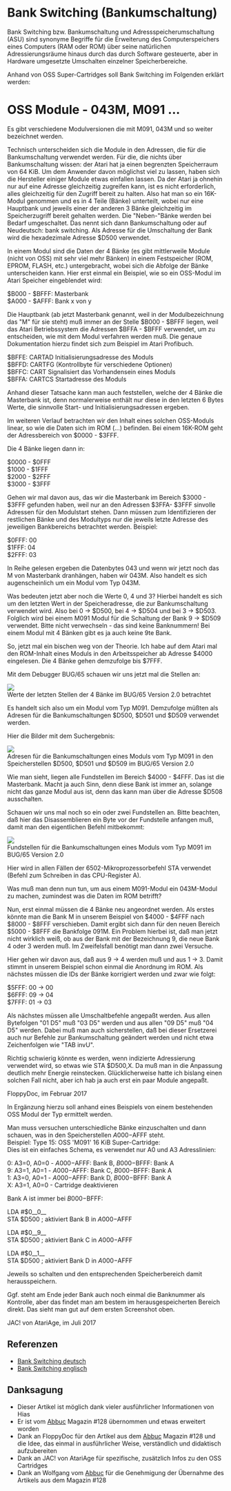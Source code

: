 # Bank Switching (Bankumschaltung)  
Bank Switching bzw. Bankumschaltung und Adressspeicherumschaltung (ASU) sind synonyme Begriffe für die Erweiterung des Computerspeichers eines Computers (RAM oder ROM) über seine natürlichen Adressierungsräume hinaus durch das durch Software gesteuerte, aber in Hardware umgesetzte Umschalten einzelner Speicherbereiche.  
  
Anhand von OSS Super-Cartridges soll Bank Switching im Folgenden erklärt werden:  
  
OSS Module - 043M, M091 ...  
===========================  
  
Es gibt verschiedene Modulversionen die mit M091, 043M und so weiter bezeichnet werden.  
  
Technisch unterscheiden sich die Module in den Adressen, die für die Bankumschaltung verwendet werden. Für die, die nichts über Bankumschaltung wissen: der Atari hat ja einen begrenzten Speicherraum von 64 KiB. Um dem Anwender davon möglichst viel zu lassen, haben sich die Hersteller einiger Module etwas einfallen lassen. Da der Atari ja ohnehin nur auf eine Adresse gleichzeitig zugreifen kann, ist es nicht erforderlich, alles gleichzeitig für den Zugriff bereit zu halten. Also hat man so ein 16K-Modul genommen und es in 4 Teile (Bänke) unterteilt, wobei nur eine Hauptbank und jeweils einer der anderen 3 Bänke gleichzeitig im Speicherzugriff bereit gehalten werden. Die "Neben-"Bänke werden bei Bedarf umgeschaltet. Das nennt sich dann Bankumschaltung oder auf Neudeutsch: bank switching. Als Adresse für die Umschaltung der Bank wird die hexadezimale Adresse $D500 verwendet.  
  
In einem Modul sind die Daten der 4 Bänke (es gibt mittlerweile Module (nicht von OSS) mit sehr viel mehr Bänken) in einem Festspeicher (ROM, EPROM, FLASH, etc.) untergebracht, wobei sich die Abfolge der Bänke unterscheiden kann. Hier erst einmal ein Beispiel, wie so ein OSS-Modul im Atari Speicher eingeblendet wird:  
  
$B000 - $BFFF: Masterbank  
$A000 - $AFFF: Bank x von y  
  
Die Hauptbank (ab jetzt Masterbank genannt, weil in der Modulbezeichnung das "M" für sie steht) muß immer an der Stelle $B000 - $BFFF liegen, weil das Atari Betriebssystem die Adressen $BFFA - $BFFF verwendet, um zu entscheiden, wie mit dem Modul verfahren werden muß. Die genaue Dokumentation hierzu findet sich zum Beispiel im Atari Profibuch.  
  
$BFFE: CARTAD Initialisierungsadresse des Moduls  
$BFFD: CARTFG (Kontrollbyte für verschiedene Optionen)  
$BFFC: CART   Signalisiert das Vorhandensein eines Moduls  
$BFFA: CARTCS Startadresse des Moduls  
  
Anhand dieser Tatsache kann man auch feststellen, welche der 4 Bänke die Masterbank ist, denn normalerweise enthält nur diese in den letzten 6 Bytes Werte, die sinnvolle Start- und Initialisierungsadressen ergeben.  
  
Im weiteren Verlauf betrachten wir den Inhalt eines solchen OSS-Moduls linear, so wie die Daten sich im ROM (...) befinden. Bei einem 16K-ROM geht der Adressbereich von $0000 - $3FFF.  
  
Die 4 Bänke liegen dann in:  
  
$0000 - $0FFF  
$1000 - $1FFF  
$2000 - $2FFF  
$3000 - $3FFF  
  
Gehen wir mal davon aus, das wir die Masterbank im Bereich $3000 - $3FFF gefunden haben, weil nur an den Adressen $3FFA- $3FFF sinvolle Adressen für den Modulstart stehen. Dann müssen zum Identifizieren der restlichen Bänke und des Modultyps nur die jeweils letzte Adresse des jeweiligen Bankbereichs betrachtet werden. Beispiel:  
  
$0FFF: 00  
$1FFF: 04  
$2FFF: 03  
  
In Reihe gelesen ergeben die Datenbytes 043 und wenn wir jetzt noch das M von Masterbank dranhängen, haben wir 043M. Also handelt es sich augenscheinlich um ein Modul vom Typ 043M.  
  
Was bedeuten jetzt aber noch die Werte 0, 4 und 3? Hierbei handelt es sich um den letzten Wert in der Speicheradresse, die zur Bankumschaltung verwendet wird. Also bei 0 -> $D500, bei 4 -> $D504 und bei 3 -> $D503. Folglich wird bei einem M091 Modul für die Schaltung der Bank 9 -> $D509 verwendet. Bitte nicht verwechseln - das sind keine Banknummern! Bei einem Modul mit 4 Bänken gibt es ja auch keine 9te Bank.  
  
So, jetzt mal ein bischen weg von der Theorie. Ich habe auf dem Atari mal den ROM-Inhalt eines Moduls in den Arbeitsspeicher ab Adresse $4000 eingelesen. Die 4 Bänke gehen demzufolge bis $7FFF.  
  
Mit dem Debugger BUG/65 schauen wir uns jetzt mal die Stellen an:  
  
![](attachments/00.png)  
Werte der letzten Stellen der 4 Bänke im BUG/65 Version 2.0 betrachtet  
  
Es handelt sich also um ein Modul vom Typ M091. Demzufolge müßten als Adresen für die Bankumschaltungen $D500, $D501 und $D509 verwendet werden.  
  
Hier die Bilder mit dem Suchergebnis:  
  
![](attachments/01.png)  
Adresen für die Bankumschaltungen eines Moduls vom Typ M091 in den Speicherstellen $D500, $D501 und $D509 im BUG/65 Version 2.0  
  
Wie man sieht, liegen alle Fundstellen im Bereich $4000 - $4FFF. Das ist die Masterbank. Macht ja auch Sinn, denn diese Bank ist immer an, solange nicht das ganze Modul aus ist, denn das kann man über die Adresse $D508 ausschalten.  
  
Schauen wir uns mal noch so ein oder zwei Fundstellen an. Bitte beachten, daß hier das Disassemblieren ein Byte vor der Fundstelle anfangen muß, damit man den eigentlichen Befehl mitbekommt:  
  
![](attachments/02.png)  
Fundstellen für die Bankumschaltungen eines Moduls vom Typ M091 im BUG/65 Version 2.0  
  
Hier wird in allen Fällen der 6502-Mikroprozessorbefehl STA verwendet (Befehl zum Schreiben in das CPU-Register A).  
  
Was muß man denn nun tun, um aus einem M091-Modul ein 043M-Modul zu machen, zumindest was die Daten im ROM betrifft?  
  
Nun, erst einmal müssen die 4 Bänke neu angeordnet werden. Als erstes könnte man die Bank M in unserem Beispiel von $4000 - $4FFF nach $8000 - $8FFF verschieben. Damit ergibt sich dann für den neuen Bereich $5000 - $8FFF die Bankfolge 091M. Ein Problem hierbei ist, daß man jetzt nicht wirklich weiß, ob aus der Bank mit der Bezeichnung 9, die neue Bank 4 oder 3 werden muß. Im Zweifelsfall benötigt man dann zwei Versuche.  
  
Hier gehen wir davon aus, daß aus 9 -> 4 werden muß und aus 1 -> 3. Damit stimmt in unserem Beispiel schon einmal die Anordnung im ROM. Als nächstes müssen die IDs der Bänke korrigiert werden und zwar wie folgt:  
  
$5FFF: 00 -> 00  
$6FFF: 09 -> 04  
$7FFF: 01 -> 03  
  
Als nächstes müssen alle Umschaltbefehle angepaßt werden. Aus allen Bytefolgen "01 D5" muß "03 D5" werden und aus allen "09 D5" muß "04 D5" werden. Dabei muß man auch sicherstellen, daß bei dieser Ersetzerei auch nur Befehle zur Bankumschaltung geändert werden und nicht etwa Zeichenfolgen wie "TAB invU".  
  
Richtig schwierig könnte es werden, wenn indizierte Adressierung verwendet wird, so etwas wie STA $D500,X. Da muß man in die Anpassung deutlich mehr Energie reinstecken. Glücklicherweise hatte ich bislang einen solchen Fall nicht, aber ich hab ja auch erst ein paar Module angepaßt.  
  
FloppyDoc, im Februar 2017  
  
  
In Ergänzung hierzu soll anhand eines Beispiels von einem bestehenden OSS Modul der Typ ermittelt werden.  
  
Man muss versuchen unterschiedliche Bänke einzuschalten und dann schauen, was in den Speicherstellen $A000-$AFFF steht.  
Beispiel: Type 15: OSS 'M091' 16 KiB Super-Cartridge:  
Dies ist ein einfaches Schema, es verwendet nur A0 und A3 Adresslinien:  
  
0: A3=0, A0=0 - $A000-$AFFF: Bank B, $B000-$BFFF: Bank A  
9: A3=1, A0=1 - $A000-$AFFF: Bank C, $B000-$BFFF: Bank A  
1: A3=0, A0=1 - $A000-$AFFF: Bank D, $B000-$BFFF: Bank A  
X: A3=1, A0=0 - Cartridge deaktivieren  
  
Bank A ist immer bei $B000-$BFFF:  
  
LDA #$0__0__  
STA $D500 ; aktiviert Bank B in $A000-$AFFF  
  
LDA #$0__9__  
STA $D500 ; aktiviert Bank C in $A000-$AFFF  
  
LDA #$0__1__  
STA $D500 ; aktiviert Bank D in $A000-$AFFF  
  
Jeweils so schalten und den entsprechenden Speicherbereich damit herausspeichern.  
  
Ggf. steht am Ende jeder Bank auch noch einmal die Banknummer als Kontrolle, aber das findet man am bestem im herausgespeicherten Bereich direkt. Das sieht man gut auf dem ersten Screenshot oben.  
  
JAC! von AtariAge, im Juli 2017  
  
## Referenzen  
- [Bank Switching deutsch](https://de.wikipedia.org/wiki/Bank_Switching)  
- [Bank Switching englisch](https://en.wikipedia.org/wiki/Bank_switching)  
  
## Danksagung  
- Dieser Artikel ist möglich dank vieler ausführlicher Informationen von Hias  
- Er ist vom [Abbuc](http://www.abbuc.de/) Magazin #128 übernommen und etwas erweitert worden  
- Dank an FloppyDoc für den Artikel aus dem [Abbuc](http://www.abbuc.de/) Magazin #128 und die Idee, das einmal in ausführlicher Weise, verständlich und didaktisch aufzubereiten  
- Dank an JAC! von AtariAge für spezifische, zusätzlich Infos zu den OSS Cartridges  
- Dank an Wolfgang vom [Abbuc](http://www.abbuc.de/) für die Genehmigung der Übernahme des Artikels aus dem Magazin #128  
